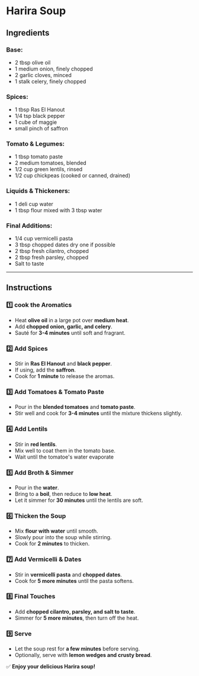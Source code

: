 # **Harira Soup**  

## **Ingredients**  
### **Base:**  
- 2 tbsp olive oil  
- 1 medium onion, finely chopped  
- 2 garlic cloves, minced  
- 1 stalk celery, finely chopped  

### **Spices:**  
- 1 tbsp Ras El Hanout  
- 1/4 tsp black pepper 
- 1 cube of maggie
- small pinch of saffron

### **Tomato & Legumes:**  
- 1 tbsp tomato paste  
- 2 medium tomatoes, blended  
- 1/2 cup green lentils, rinsed
- 1/2 cup chickpeas (cooked or canned, drained)

### **Liquids & Thickeners:**  
- 1 deli cup water
- 1 tbsp flour mixed with 3 tbsp water  

### **Final Additions:**  
- 1/4 cup vermicelli pasta  
- 3 tbsp chopped dates dry one if possible
- 2 tbsp fresh cilantro, chopped  
- 2 tbsp fresh parsley, chopped  
- Salt to taste  

---

## **Instructions**  

### **1️⃣ cook the Aromatics**  
- Heat **olive oil** in a large pot over **medium heat**.  
- Add **chopped onion, garlic, and celery**.  
- Sauté for **3-4 minutes** until soft and fragrant.  

### **2️⃣ Add Spices**  
- Stir in **Ras El Hanout** and **black pepper**.  
- If using, add the **saffron**.  
- Cook for **1 minute** to release the aromas.  

### **3️⃣ Add Tomatoes & Tomato Paste**  
- Pour in the **blended tomatoes** and **tomato paste**.  
- Stir well and cook for **3-4 minutes** until the mixture thickens slightly.  

### **4️⃣ Add Lentils**  
- Stir in **red lentils**.  
- Mix well to coat them in the tomato base.  
- Wait until the tomatoe's water evaporate 

### **5️⃣ Add Broth & Simmer**  
- Pour in the **water**.  
- Bring to a **boil**, then reduce to **low heat**.  
- Let it simmer for **30 minutes** until the lentils are soft.  

### **6️⃣ Thicken the Soup**  
- Mix **flour with water** until smooth.  
- Slowly pour into the soup while stirring.  
- Cook for **2 minutes** to thicken.  

### **7️⃣ Add Vermicelli & Dates**  
- Stir in **vermicelli pasta** and **chopped dates**.  
- Cook for **5 more minutes** until the pasta softens.  

### **8️⃣ Final Touches**  
- Add **chopped cilantro, parsley, and salt to taste**.  
- Simmer for **5 more minutes**, then turn off the heat.  

### **9️⃣ Serve**  
- Let the soup rest for **a few minutes** before serving.  
- Optionally, serve with **lemon wedges and crusty bread**.  

✅ **Enjoy your delicious Harira soup!**